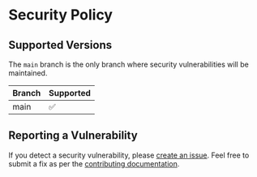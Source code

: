 # Security Policy

## Supported Versions

The `main` branch is the only branch where security vulnerabilities will be maintained.

| Branch | Supported          |
| ------ | ------------------ |
| main   | :white_check_mark: |

## Reporting a Vulnerability

If you detect a security vulnerability, please [create an issue](https://github.com/ScreamingHawk/cosmos-influence-bot/issues).
Feel free to submit a fix as per the [contributing documentation](https://github.com/ScreamingHawk/cosmos-influence-bot/blob/main/CONTRIBUTING.md).
